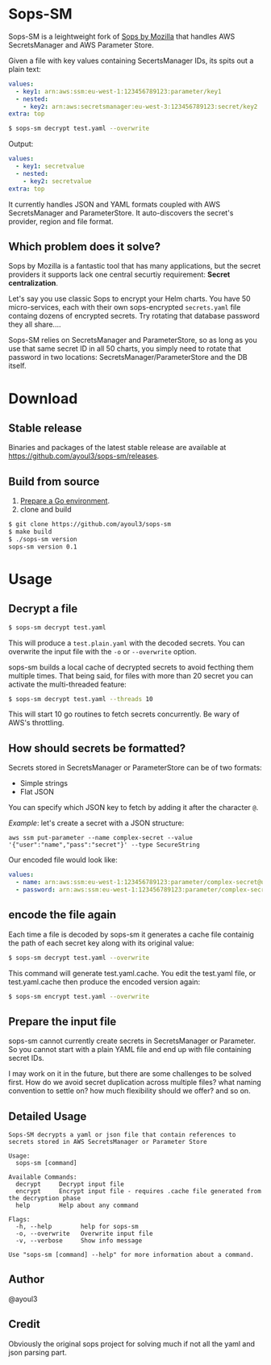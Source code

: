 # Sops-SM
Sops-SM is a leightweight fork of [Sops by Mozilla](https://github.com/mozilla/sops) that handles AWS SecretsManager and AWS Parameter Store.

Given a file with key values containing SecertsManager IDs, its spits out a plain text:
```yaml
values:
  - key1: arn:aws:ssm:eu-west-1:123456789123:parameter/key1
  - nested:
    - key2: arn:aws:secretsmanager:eu-west-3:123456789123:secret/key2
extra: top
```
```bash
$ sops-sm decrypt test.yaml --overwrite
```
Output:
```yaml
values:
  - key1: secretvalue
  - nested:
    - key2: secretvalue
extra: top
```
It currently handles JSON and YAML formats coupled with AWS SecretsManager and ParameterStore. It auto-discovers the secret's provider, region and file format.

## Which problem does it solve?

Sops by Mozilla is a fantastic tool that has many applications, but the secret providers it supports lack one central securtiy requirement: **Secret centralization**.

Let's say you use classic Sops to encrypt your Helm charts. You have 50 micro-services, each with their own sops-encrypted `secrets.yaml` file containg dozens of encrypted secrets. Try rotating that database password they all share....

Sops-SM relies on SecretsManager and ParameterStore, so as long as you use that same secret ID in all 50 charts, you simply need to rotate that password in two locations: SecretsManager/ParameterStore and the DB itself.

# Download

## Stable release
Binaries and packages of the latest stable release are available at https://github.com/ayoul3/sops-sm/releases.

## Build from source
1. [Prepare a Go environment](https://golang.org/dl/).
2. clone and build
```zsh
$ git clone https://github.com/ayoul3/sops-sm
$ make build
$ ./sops-sm version
sops-sm version 0.1
```

# Usage
## Decrypt a file
```zsh
$ sops-sm decrypt test.yaml
```
This will produce a `test.plain.yaml` with the decoded secrets. You can overwrite the input file with the `-o` or `--overwrite` option.

sops-sm builds a local cache of decrypted secrets to avoid fecthing them multiple times. That being said, for files with more than 20 secret you can activate the multi-threaded feature:
```zsh
$ sops-sm decrypt test.yaml --threads 10
```
This will start 10 go routines to fetch secrets concurrently. Be wary of AWS's throttling.

## How should secrets be formatted?
Secrets stored in SecretsManager or ParameterStore can be of two formats:
* Simple strings
* Flat JSON

You can specify which JSON key to fetch by adding it after the character `@`.

*Example*: let's create a secret with a JSON structure:
```
aws ssm put-parameter --name complex-secret --value '{"user":"name","pass":"secret"}' --type SecureString
```
Our encoded file would look like:
```yaml
values:
  - name: arn:aws:ssm:eu-west-1:123456789123:parameter/complex-secret@user
  - password: arn:aws:ssm:eu-west-1:123456789123:parameter/complex-secret@pass
```

## encode the file again
Each time a file is decoded by sops-sm it generates a cache file containig the path of each secret key along with its original value:
```zsh
$ sops-sm decrypt test.yaml --overwrite
```
This command will generate test.yaml.cache. You edit the test.yaml file, or test.yaml.cache then produce the encoded version again:
```zsh
$ sops-sm encrypt test.yaml --overwrite
```

## Prepare the input file
sops-sm cannot currently create secrets in SecretsManager or Parameter. So you cannot start with a plain YAML file and end up with file containing secret IDs.

I may work on it in the future, but there are some challenges to be solved first. How do we avoid secret duplication across multiple files? what naming convention to settle on? how much flexibility should we offer? and so on.

## Detailed Usage
```
Sops-SM decrypts a yaml or json file that contain references to secrets stored in AWS SecretsManager or Parameter Store

Usage:
  sops-sm [command]

Available Commands:
  decrypt     Decrypt input file
  encrypt     Encrypt input file - requires .cache file generated from the decryption phase
  help        Help about any command

Flags:
  -h, --help        help for sops-sm
  -o, --overwrite   Overwrite input file
  -v, --verbose     Show info message

Use "sops-sm [command] --help" for more information about a command.
```

## Author
@ayoul3

## Credit
Obviously the original sops project for solving much if not all the yaml and json parsing part.